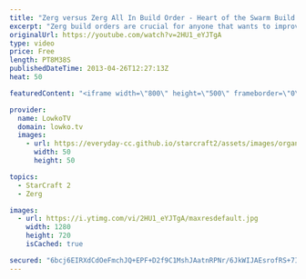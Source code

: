 ```yaml
---
title: "Zerg versus Zerg All In Build Order - Heart of the Swarm Build Order for StarCraft II"
excerpt: "Zerg build orders are crucial for anyone that wants to improve in StarCraft II: Heart of the Swarm. This time around however, instead of macro build orders for Zerg we take a look at an all in build that should work at every level of play. This should be a good all in for maps where the gas geysers in"
originalUrl: https://youtube.com/watch?v=2HU1_eYJTgA
type: video
price: Free
length: PT8M38S
publishedDateTime: 2013-04-26T12:27:13Z
heat: 50

featuredContent: "<iframe width=\"800\" height=\"500\" frameborder=\"0\" src=\"https://www.youtube.com/embed/2HU1_eYJTgA\" allow=\"accelerometer; autoplay; encrypted-media; gyroscope; picture-in-picture\" allowfullscreen></iframe>"

provider:
  name: LowkoTV
  domain: lowko.tv
  images:
    - url: https://everyday-cc.github.io/starcraft2/assets/images/organizations/lowko.tv-50x50.jpg
      width: 50
      height: 50

topics:
  - StarCraft 2
  - Zerg

images:
  - url: https://i.ytimg.com/vi/2HU1_eYJTgA/maxresdefault.jpg
    width: 1280
    height: 720
    isCached: true

secured: "6bcj6EIRXdCdOeFmchJQ+EPF+D2f9C1MshJAatnRPNr/6JkWIJAEsrofRS+7IwFkuuoiYS/uz9EcyphvY764XjJYl+RRp5Z/FHepFN9592rbmx7vuOjYIXzWRS//CZzoVQLlAvGt3sgq2Zbgi0VWtNVrNvV4MoiYQlGPpcExH2Pnn4Se7T/tZoSD9LwrQxRosTy13tzVMBatQ79NKXYQpkbYqMGVig+5RPUAeqcQ8Pn1Yp+RbfGTatv1qRkb0l0br2N8sMrka9gKVr/n6i35aGV9HzeKCN/pOYhhb3EN8aBrDKf3Qghrd58vHON3RaYPpT8XveH13ckE/TpQOCOZMz7fKoaSxL7SEMq+YPoy1J/NIZEgdUh4TbcmC4NzWUb3WlkmTWB8SXDT33cLXdPup5oN5J6dHkOsXOPnwNXg/UA=;6PHEZ84GXFM12xOoB24SNw=="
---
```


